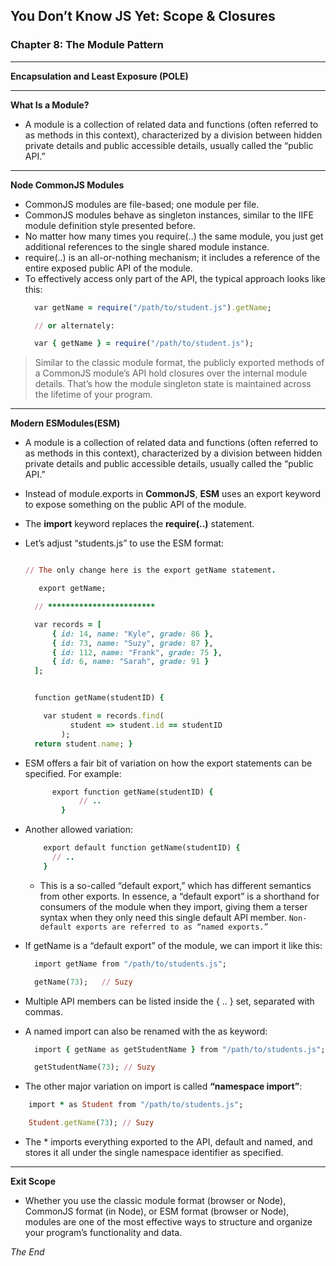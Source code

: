 ## You Don’t Know JS Yet: Scope & Closures


### Chapter 8: The Module Pattern

***

  **Encapsulation and Least Exposure (POLE)**

***

  **What Is a Module?**
  - A module is a collection of related data and functions (often referred to as methods in this context), characterized by a division between hidden private details and public accessible details, usually called the “public API.”

***

  **Node CommonJS Modules**

  - CommonJS modules are file-based; one module per file.
  - CommonJS modules behave as singleton instances, similar to the IIFE module definition style presented before.
  - No matter how many times you require(..) the same module, you just get additional references to the single shared module instance.
  - require(..) is an all-or-nothing mechanism; it includes a reference of the entire exposed public API of the module. 
  - To effectively access only part of the API, the typical approach looks like this:
    ```ruby
      var getName = require("/path/to/student.js").getName; 

      // or alternately:

      var { getName } = require("/path/to/student.js");
    ```
>Similar to the classic module format, the publicly exported methods of a CommonJS module’s API hold closures over the internal module details. That’s how the module singleton state is maintained across the lifetime of your program.
***

  **Modern ESModules(ESM)**

  - A module is a collection of related data and functions (often referred to as methods in this context), characterized by a division between hidden private details and public accessible details, usually called the “public API.”
  - Instead of module.exports in **CommonJS**, **ESM** uses an export keyword to expose something on the public API of the module.
  - The **import** keyword replaces the **require(..)** statement.
  - Let’s adjust “students.js” to use the ESM format:
    ```ruby

    // The only change here is the export getName statement.

       export getName;

      // ************************

      var records = [
          { id: 14, name: "Kyle", grade: 86 },
          { id: 73, name: "Suzy", grade: 87 },
          { id: 112, name: "Frank", grade: 75 },
          { id: 6, name: "Sarah", grade: 91 }
      ];


      function getName(studentID) {

        var student = records.find(
              student => student.id == studentID
            );
      return student.name; }
    ```
  - ESM offers a fair bit of variation on how the export statements can be specified. For example:
    ```ruby
          export function getName(studentID) {
                // ..
            }
    ```
- Another allowed variation:
  ```ruby
      export default function getName(studentID) { 
        // ..
      }
  ```
  - This is a so-called “default export,” which has different semantics from other exports. In essence, a “default export” is a shorthand for consumers of the module when they import, giving them a terser syntax when they only need this single default API member.
 `Non-default exports are referred to as “named exports.”`

- If getName is a “default export” of the module, we can import
it like this:
  ```ruby
    import getName from "/path/to/students.js";

    getName(73);   // Suzy

  ```

- Multiple API members can be listed inside the { .. } set, separated with commas. 
- A named import can also be renamed with the as keyword:
  ```ruby
    import { getName as getStudentName } from "/path/to/students.js";

    getStudentName(73); // Suzy
  ```
- The other major variation on import is called **“namespace import”**:
```ruby
    import * as Student from "/path/to/students.js"; 

    Student.getName(73); // Suzy
```
- The * imports everything exported to the API, default and named, and stores it all under the single namespace identifier as specified.
***

  **Exit Scope**
  - Whether you use the classic module format (browser or Node), CommonJS format (in Node), or ESM format (browser or Node), modules are one of the most effective ways to structure and organize your program’s functionality and data.

_The End_
